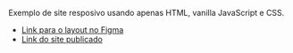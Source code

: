 Exemplo de site resposivo usando apenas HTML, vanilla JavaScript e CSS.

- [Link para o layout no Figma](https://www.figma.com/community/file/1017684259273610834)
- [Link do site publicado](https://vinaofernando.github.io/from-figma-to-web/)
